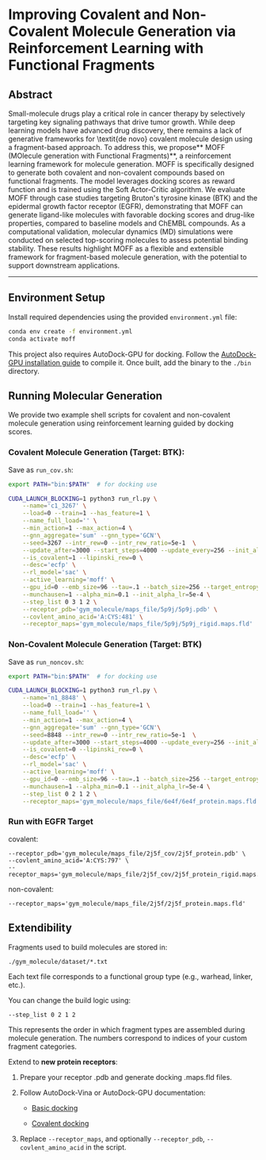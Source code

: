 # Improving Covalent and Non-Covalent Molecule Generation via Reinforcement Learning with Functional Fragments

## Abstract

Small-molecule drugs play a critical role in cancer therapy by selectively targeting key signaling pathways that drive tumor growth. While deep learning models have advanced drug discovery, there remains a lack of generative frameworks for \textit{de novo} covalent molecule design using a fragment-based approach. To address this, we propose** MOFF (MOlecule generation with Functional Fragments)**, a reinforcement learning framework for molecule generation. MOFF is specifically designed to generate both covalent and non-covalent compounds based on functional fragments. The model leverages docking scores as reward function and is trained using the Soft Actor-Critic algorithm. We evaluate MOFF through case studies targeting Bruton's tyrosine kinase (BTK) and the epidermal growth factor receptor (EGFR), demonstrating that MOFF can generate ligand-like molecules with favorable docking scores and drug-like properties, compared to baseline models and ChEMBL compounds. As a computational validation, molecular dynamics (MD) simulations were conducted on selected top-scoring molecules to assess potential binding stability. These results highlight MOFF as a flexible and extensible framework for fragment-based molecule generation, with the potential to support downstream applications.

---

## Environment Setup

Install required dependencies using the provided `environment.yml` file:

```bash
conda env create -f environment.yml
conda activate moff
```
This project also requires AutoDock-GPU for docking. Follow the [AutoDock-GPU installation guide](https://github.com/ccsb-scripps/AutoDock-GPU/wiki/Guideline-for-users) to compile it. Once built, add the binary to the `./bin` directory.

## Running Molecular Generation
We provide two example shell scripts for covalent and non-covalent molecule generation using reinforcement learning guided by docking scores.

### Covalent Molecule Generation (Target: BTK):
Save as `run_cov.sh`:
```bash
export PATH="bin:$PATH"  # for docking use

CUDA_LAUNCH_BLOCKING=1 python3 run_rl.py \
    --name='c1_3267' \
    --load=0 --train=1 --has_feature=1 \
    --name_full_load='' \
    --min_action=1 --max_action=4 \
    --gnn_aggregate='sum' --gnn_type='GCN'\
    --seed=3267 --intr_rew=0 --intr_rew_ratio=5e-1  \
    --update_after=3000 --start_steps=4000 --update_every=256 --init_alpha=1. \
    --is_covalent=1 --lipinski_rew=0 \
    --desc='ecfp' \
    --rl_model='sac' \
    --active_learning='moff' \
    --gpu_id=0 --emb_size=96 --tau=.1 --batch_size=256 --target_entropy=0.1 \
    --munchausen=1 --alpha_min=0.1 --init_alpha_lr=5e-4 \
    --step_list 0 3 1 2 \
    --receptor_pdb='gym_molecule/maps_file/5p9j/5p9j.pdb' \
    --covlent_amino_acid='A:CYS:481' \
    --receptor_maps='gym_molecule/maps_file/5p9j/5p9j_rigid.maps.fld'
```

### Non-Covalent Molecule Generation (Target: BTK)
Save as `run_noncov.sh`:
```bash
export PATH="bin:$PATH"  # for docking use

CUDA_LAUNCH_BLOCKING=1 python3 run_rl.py \
    --name='n1_8848' \
    --load=0 --train=1 --has_feature=1 \
    --name_full_load='' \
    --min_action=1 --max_action=4 \
    --gnn_aggregate='sum' --gnn_type='GCN'\
    --seed=8848 --intr_rew=0 --intr_rew_ratio=5e-1  \
    --update_after=3000 --start_steps=4000 --update_every=256 --init_alpha=1. \
    --is_covalent=0 --lipinski_rew=0 \
    --desc='ecfp' \
    --rl_model='sac' \
    --active_learning='moff' \
    --gpu_id=0 --emb_size=96 --tau=.1 --batch_size=256 --target_entropy=0.1 \
    --munchausen=1 --alpha_min=0.1 --init_alpha_lr=5e-4 \
    --step_list 0 2 1 2 \
    --receptor_maps='gym_molecule/maps_file/6e4f/6e4f_protein.maps.fld'
```
### Run with EGFR Target
covalent:
```
--receptor_pdb='gym_molecule/maps_file/2j5f_cov/2j5f_protein.pdb' \
--covlent_amino_acid='A:CYS:797' \
--receptor_maps='gym_molecule/maps_file/2j5f_cov/2j5f_protein_rigid.maps.fld'
```
non-covalent:
```
--receptor_maps='gym_molecule/maps_file/2j5f/2j5f_protein.maps.fld'
```


## Extendibility
Fragments used to build molecules are stored in:
```
./gym_molecule/dataset/*.txt
```
Each text file corresponds to a functional group type (e.g., warhead, linker, etc.).

You can change the build logic using:

```
--step_list 0 2 1 2
```

This represents the order in which fragment types are assembled during molecule generation. The numbers correspond to indices of your custom fragment categories.


Extend to **new protein receptors**:

1. Prepare your receptor .pdb and generate docking .maps.fld files.

2. Follow AutoDock-Vina or AutoDock-GPU documentation:

    * [Basic docking](https://autodock-vina.readthedocs.io/en/latest/docking_basic.html)

    * [Covalent docking](https://autodock-vina.readthedocs.io/en/latest/docking_flexible.html)

3. Replace `--receptor_maps`, and optionally `--receptor_pdb`, `--covlent_amino_acid` in the script.
